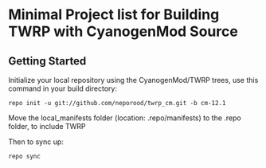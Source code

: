 Minimal Project list for Building TWRP with CyanogenMod Source
===========

Getting Started
---------------

Initialize your local repository using the CyanogenMod/TWRP trees, use this command in your build directory:

    repo init -u git://github.com/neporood/twrp_cm.git -b cm-12.1

Move the local_manifests folder (location: .repo/manifests) to the .repo folder, to include TWRP

Then to sync up:

    repo sync
